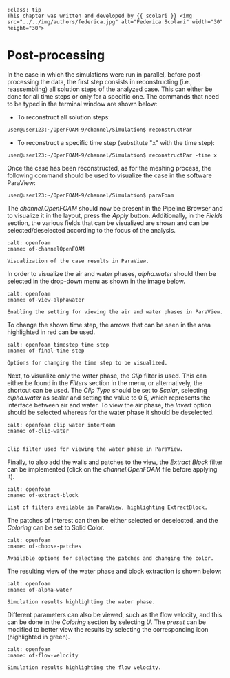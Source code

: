 ```{admonition} Contributor
:class: tip
This chapter was written and developed by {{ scolari }} <img src="../../img/authors/federica.jpg" alt="Federica Scolari" width="30" height="30">
```

# Post-processing

In the case in which the simulations were run in parallel, before post-processing the data, the first step consists in reconstructing (i.e., reassembling) all solution steps of the analyzed case. This can either be done for all time steps or only for a specific one. The commands that need to be typed in the terminal window are shown below:

* To reconstruct all solution steps:

```
user@user123:~/OpenFOAM-9/channel/Simulation$ reconstructPar
```
  
* To reconstruct a specific time step (substitute "x" with the time step):

```
user@user123:~/OpenFOAM-9/channel/Simulation$ reconstructPar -time x
```

Once the case has been reconstructed, as for the meshing process, the following command should be used to visualize the case in the software ParaView:

```
user@user123:~/OpenFOAM-9/channel/Simulation$ paraFoam
```

The *channel.OpenFOAM* should now be present in the Pipeline Browser and to visualize it in the layout, press the *Apply* button. Additionally, in the *Fields* section, the various fields that can be visualized are shown and can be selected/deselected according to the focus of the analysis.

```{figure} ../../img/openfoam/interFoam/Paraview/channelOpenFOAM.png
:alt: openfoam 
:name: of-channelOpenFOAM

Visualization of the case results in ParaView.
```

In order to visualize the air and water phases, *alpha.water* should then be selected in the drop-down menu as shown in the image below.

```{figure} ../../img/openfoam/interFoam/Paraview/view-alpha-water.png
:alt: openfoam 
:name: of-view-alphawater

Enabling the setting for viewing the air and water phases in ParaView.
```

To change the shown time step, the arrows that can be seen in the area highlighted in red can be used.


```{figure} ../../img/openfoam/interFoam/Paraview/final-time-step.png
:alt: openfoam timestep time step
:name: of-final-time-step

Options for changing the time step to be visualized.
```

Next, to visualize only the water phase, the *Clip* filter is used. This can either be found in the *Filters* section in the menu, or alternatively, the shortcut can be used. The *Clip Type* should be set to *Scalar*, selecting *alpha.water* as scalar and setting the value to 0.5, which represents the interface between air and water. To view the air phase, the *Invert* option should be selected whereas for the water phase it should be deselected.

```{figure} ../../img/openfoam/interFoam/Paraview/clip-water.png
:alt: openfoam clip water interFoam
:name: of-clip-water


Clip filter used for viewing the water phase in ParaView.
```

Finally, to also add the walls and patches to the view, the *Extract Block* filter can be implemented (click on the *channel.OpenFOAM* file before applying it).

```{figure} ../../img/openfoam/interFoam/Paraview/extract-block.png
:alt: openfoam 
:name: of-extract-block

List of filters available in ParaView, highlighting ExtractBlock.
```

The patches of interest can then be either selected or deselected, and the *Coloring* can be set to Solid Color.

```{figure} ../../img/openfoam/interFoam/Paraview/choose-patches.png
:alt: openfoam 
:name: of-choose-patches

Available options for selecting the patches and changing the color.
```

The resulting view of the water phase and block extraction is shown below:

```{figure} ../../img/openfoam/interFoam/Paraview/alpha-water.png
:alt: openfoam 
:name: of-alpha-water

Simulation results highlighting the water phase.
```

Different parameters can also be viewed, such as the flow velocity, and this can be done in the *Coloring* section by selecting *U*. The *preset* can be modified to better view the results by selecting the corresponding icon (highlighted in green).

```{figure} ../../img/openfoam/interFoam/Paraview/flow-velocity.png
:alt: openfoam 
:name: of-flow-velocity

Simulation results highlighting the flow velocity.
```

